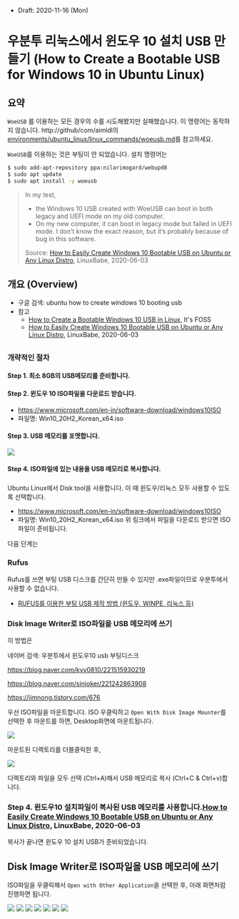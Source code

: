 * Draft: 2020-11-16 (Mon)

# 우분투 리눅스에서 윈도우 10 설치 USB 만들기 (How to Create a Bootable USB for Windows 10 in Ubuntu Linux)
## 요약

`WoeUSB` 를 이용하는 모든 경우의 수를 시도해봤지만 실패했습니다. 이 명령어는 동작하지 않습니다. http://github/com/aimldl의 [environments/ubuntu_linux/linux_commands/woeusb.md](environments/ubuntu_linux/linux_commands/woeusb.md)를 참고하세요.

`WoeUSB`를 이용하는 것은 부팅이 안 되었습니다. 설치 명령어는

```bash
$ sudo add-apt-repository ppa:nilarimogard/webupd8
$ sudo apt update
$ sudo apt install -y woeusb
```

> In my test, 
>
> * the Windows 10 USB created with WoeUSB can boot in both legacy and UEFI mode on my old computer. 
> * On my new computer, it can boot in legacy mode but failed in UEFI mode. I don’t know the exact reason, but it’s probably because of bug in this software.
>
> Source: [How to Easily Create Windows 10 Bootable USB on Ubuntu or Any Linux Distro](https://www.linuxbabe.com/ubuntu/easily-create-windows-10-bootable-usb-ubuntu), LinuxBabe, 2020-06-03



## 개요 (Overview)

* 구글 검색: ubuntu how to create windows 10 booting usb
* 참고
  * [How to Create a Bootable Windows 10 USB in Linux](https://itsfoss.com/bootable-windows-usb-linux/), It's FOSS
  * [How to Easily Create Windows 10 Bootable USB on Ubuntu or Any Linux Distro](https://www.linuxbabe.com/ubuntu/easily-create-windows-10-bootable-usb-ubuntu), LinuxBabe, 2020-06-03

## 



## 

### 개략적인 절차

#### Step 1. 최소 8GB의 USB메모리를 준비합니다.

#### Step 2. 윈도우 10 ISO파일을 다운로드 받습니다.
* https://www.microsoft.com/en-in/software-download/windows10ISO
* 파일명: Win10_20H2_Korean_x64.iso
#### Step 3. USB 메모리를 포맷합니다.



<img src='https://i2.wp.com/itsfoss.com/wp-content/uploads/2019/05/disks-tool-ubuntu.jpg?w=800&ssl=1'>



#### Step 4. ISO파일에 있는 내용을 USB 메모리로 복사합니다.

### 
Ubuntu Linux에서 Disk tool을 사용합니다. 이 때 윈도우/리눅스 모두 사용할 수 있도록 선택합니다.




* https://www.microsoft.com/en-in/software-download/windows10ISO
* 파일명: Win10_20H2_Korean_x64.iso
위 링크에서 파일을 다운로드 받으면 ISO파일이 준비됩니다.

다음 단계는 

### Rufus
Rufus를 쓰면 부팅 USB 디스크를 간단히 만들 수 있지만 .exe파일이므로 우분투에서 사용할 수 없습니다.
* [RUFUS를 이용한 부팅 USB 제작 방법 (윈도우, WINPE, 리눅스 등)](http://korean-daeddo.blogspot.com/2016/01/rufus-usb-winpe.html)

### Disk Image Writer로 ISO파일을 USB 메모리에 쓰기
이 방법은 


네이버 검색: 우분투에서 윈도우10 usb 부팅디스크

https://blog.naver.com/kyy0810/221515930219

https://blog.naver.com/sinjoker/221242863908

https://jimnong.tistory.com/676



우선 ISO파일을 마운트합니다. ISO 우클릭하고 `Open With Disk Image Mounter`를 선택한 후 마운트를 하면, Desktop화면에 마운트됩니다.

<img src='images/ubuntu_linux-win10_iso_mounted.png'>

마운트된 디렉토리를 더블클릭한 후,

<img src='images/ubuntu_linux-win10_iso-directories_and_files.png'>

디렉토리와 파일을 모두 선택 (Ctrl+A)해서 USB 메모리로 복사 (Ctrl+C & Ctrl+v)합니다.

### Step 4. 윈도우10 설치파일이 복사된 USB 메모리를 사용합니다.[How to Easily Create Windows 10 Bootable USB on Ubuntu or Any Linux Distro](https://www.linuxbabe.com/ubuntu/easily-create-windows-10-bootable-usb-ubuntu), LinuxBabe, 2020-06-03
복사가 끝나면 윈도우 10 설치 USB가 준비되었습니다.


## Disk Image Writer로 ISO파일을 USB 메모리에 쓰기
ISO파일을 우클릭해서 `Open with Other Application`을 선택한 후, 아래 화면처럼 진행하면 됩니다.

<img src='images/ubuntu_linux-disk_image_writer.png'>

<img src='images/ubuntu_linux-disk_image_writer-restore_disk_image.png'>

<img src='images/ubuntu_linux-disk_image_writer-restore_disk_image-destination_selected.png'>

<img src='images/ubuntu_linux-disk_image_writer-restore_disk_image-destination_selected-are_you_sure.png'>

<img src='images/ubuntu_linux-disk_image_writer-restore_disk_image-destination_selected-are_you_sure-restore.png'>

<img src='images/ubuntu_linux-disk_image_writer-restore_disk_image-destination_selected-are_you_sure-restore-completed.png'>

<img src='images/ubuntu_linux-disk_image_writer-win10_image_mounted.png'>
